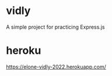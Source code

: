 # vidly
A simple project for practicing Express.js

# heroku
https://elone-vidly-2022.herokuapp.com/
